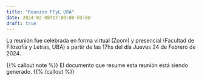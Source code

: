 ```yaml
---
title: "Reunion FFyL UBA"
date: 2024-02-08T17:00:00-03:00
draft: true
---
```


La reunión fue celebrada en forma virtual (Zoom) y presencial (Facultad de Filosofía y Letras, UBA) a partir de las 17hs del día Jueves 24 de Febrero de 2024. 

{{% callout note %}}
El documento que resume esta reunión está siendo generado. 
{{% /callout %}}
